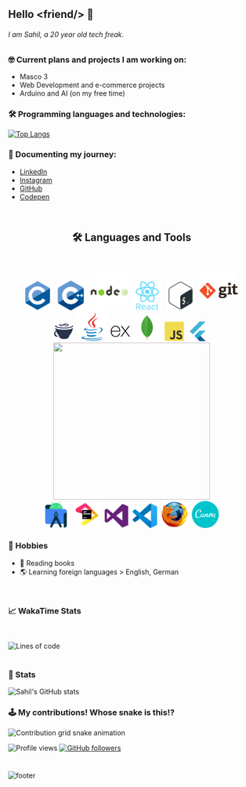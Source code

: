 <h2> Hello  &lt;friend/&gt; 🚀 </h2>
<h6>I am Sahil, a 20 year old tech freak.</h6>

### 🤓 Current plans and projects I am working on:
- Masco 3
- Web Development and e-commerce projects
- Arduino and AI (on my free time)

### 🛠 Programming languages and technologies:
[![Top Langs](https://github-readme-stats.vercel.app/api/top-langs/?username=Professor-codes&layout=compact&theme=midnight-purple)](https://github.com/Professor-codes/github-readme-stats)




### 🦾 Documenting my journey:
- <a href="https://www.linkedin.com/in/sahil-sum-265069269/">LinkedIn</a>
- <a href="https://www.instagram.com/sahiilll.0x">Instagram</a>
- <a href="https://github.com/Professor-codes">GitHub</a>
- <a href="https://codepen.io/Professor-codes">Codepen</a>


<br><h2 align="center"> :hammer_and_wrench: Languages and Tools </h2><br> 

<div align="center">
	<img src="https://github.com/devicons/devicon/blob/master/icons/c/c-original.svg" title="C" alt="C" width="60" height="60"/>&nbsp;
	<img src="https://github.com/devicons/devicon/blob/master/icons/cplusplus/cplusplus-original.svg" title="CPP" alt="CPP" width="60" height="60"/>&nbsp;
	<img src="https://github.com/devicons/devicon/blob/master/icons/nodejs/nodejs-original-wordmark.svg" title="NodeJS" alt="NodeJS" width="80" height="80"/>&nbsp;
	<img src="https://github.com/devicons/devicon/blob/master/icons/react/react-original-wordmark.svg" title="React" alt="React" width="60" height="60"/>&nbsp;
	<img src="https://github.com/devicons/devicon/blob/master/icons/bash/bash-original.svg" title="Bash" alt="Bash" width="60" height="60"/>&nbsp;
	<img src="https://github.com/devicons/devicon/blob/master/icons/git/git-original-wordmark.svg" title="Git" **alt="Git" width="80" height="80"/>&nbsp;
</div>
<div align="center">
	<img src="https://github.com/devicons/devicon/blob/master/icons/coffeescript/coffeescript-original.svg" title="Git" **alt="Git" width="40" height="40"/>&nbsp;
  <img src="https://github.com/devicons/devicon/blob/master/icons/java/java-original.svg" title="Git" **alt="Git" width="60" height="60"/>&nbsp;
	<img src="https://github.com/devicons/devicon/blob/master/icons/express/express-original.svg" title="Git" **alt="Git" width="40" height="40"/>&nbsp;
	<img src="https://github.com/devicons/devicon/blob/master/icons/mongodb/mongodb-original.svg" title="Git" **alt="Git" width="55" height="55"/>&nbsp;
	<img src="https://github.com/devicons/devicon/blob/master/icons/javascript/javascript-original.svg" title="Git" **alt="Git" width="40" height="40"/>&nbsp;
	<img src="https://github.com/devicons/devicon/blob/master/icons/flutter/flutter-original.svg" title="Git" **alt="Git" width="40" height="40"/>&nbsp;
</div>

<div align="center">
<img src="https://camo.githubusercontent.com/3b7c592ede97b6138ffd4b1cc1541c2f3b11fd39/687474703a2f2f33312e6d656469612e74756d626c722e636f6d2f31376665613932306666333665663466356238373764353231366137616164392f74756d626c725f6d6f39786a65387a5a34317163626975666f315f313238302e676966" width="320" height="320">
<div>
  <img src="https://github.com/devicons/devicon/blob/master/icons/androidstudio/androidstudio-original.svg" title="Git" **alt="Git" width="55" height="55"/>&nbsp;
  <img src="https://github.com/devicons/devicon/blob/master/icons/jetbrains/jetbrains-original.svg" title="Git" **alt="Git" width="55" height="55"/>&nbsp;
  <img src="https://github.com/devicons/devicon/blob/master/icons/visualstudio/visualstudio-plain.svg" title="Git" **alt="Git" width="50" height="50"/>&nbsp;
  <img src="https://github.com/devicons/devicon/blob/master/icons/vscode/vscode-original.svg" title="Git" **alt="Git" width="50" height="50"/>&nbsp;
  <img src="https://github.com/devicons/devicon/blob/master/icons/firefox/firefox-original.svg" title="Git" **alt="Git" width="55" height="55"/>&nbsp;
  <img src="https://github.com/devicons/devicon/blob/master/icons/canva/canva-original.svg" title="Git" **alt="Git" width="55" height="55"/>&nbsp;
</div>

</div>

### 📌 Hobbies
- 📒 Reading books
- 🌎 Learning foreign languages > English, German
<br>

### 📈 WakaTime Stats
<br>

![Lines of code](https://img.shields.io/badge/From%20Hello%20World%20I%27ve%20Written-25.8%20million%20lines%20of%20code-purple)
<br>
<br>

### 🔖 Stats
![Sahil's GitHub stats](https://github-readme-stats.vercel.app/api?username=Professor-codes&count_private=true&show_icons=true&theme=midnight-purple)


### 🕹️ My contributions! Whose snake is this!?
![Contribution grid snake animation](https://user-images.githubusercontent.com/126326997/229101655-58976baa-273d-4928-a112-fff501bcfcc2.svg)

![Profile views](https://gpvc.arturio.dev/Professor-codes)
[![GitHub followers](https://img.shields.io/github/followers/Professor-codes.svg?style=social&label=Follow&maxAge=2592000)](https://github.com/Professor-codes?tab=followers)

#

![footer](https://user-images.githubusercontent.com/126326997/229107289-d726623a-cc0d-4145-a494-bdb44a6d3854.jpg)






